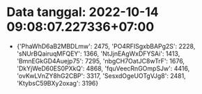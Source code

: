 # Data tanggal: 2022-10-14 09:08:07.227336+07:00

* {'PhaWhD6aB2MBDLmw': 2475, 'PO4RFISgxbBAPg2S': 2228, 'sNUrBQairuqMFQEY': 1366, 'NtJjnEAgWxDFYSAi': 1413, 'BmnEGkGD4Auejp75': 7295, 'nbgCH7OatJC8wTrF': 1676, 'DkYjWeD60ES0PXkQ': 4868, 'fquVeecRnGOmpSJw': 4416, 'ovKwLVnZY8hG2CBP': 3317, 'SesxdOgeUOTgVJg8': 2481, 'KtybsC59BXy2oxag': 3196}
